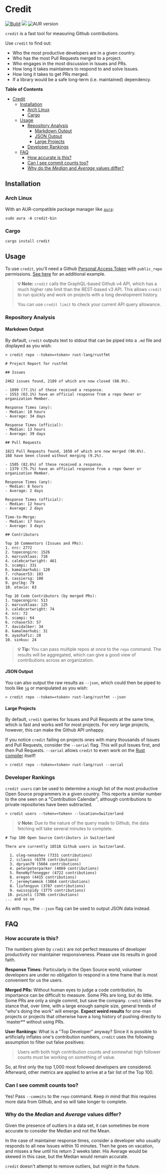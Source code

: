 # Credit

[![Build](https://github.com/fosskers/credit/workflows/Build/badge.svg)](https://github.com/fosskers/credit/actions)
[![](https://img.shields.io/crates/v/credit.svg)](https://crates.io/crates/credit)
![AUR version](https://img.shields.io/aur/version/credit-bin)

`credit` is a fast tool for measuring Github contributions.

Use `credit` to find out:

- Who the most productive developers are in a given country.
- Who has the most Pull Requests merged to a project.
- Who engages in the most discussion in Issues and PRs.
- How long it takes maintainers to respond to and solve Issues.
- How long it takes to get PRs merged.
- If a library would be a safe long-term (i.e. maintained) dependency.

<!-- markdown-toc start - Don't edit this section. Run M-x markdown-toc-refresh-toc -->
**Table of Contents**

- [Credit](#credit)
    - [Installation](#installation)
        - [Arch Linux](#arch-linux)
        - [Cargo](#cargo)
    - [Usage](#usage)
        - [Repository Analysis](#repository-analysis)
            - [Markdown Output](#markdown-output)
            - [JSON Output](#json-output)
            - [Large Projects](#large-projects)
        - [Developer Rankings](#developer-rankings)
    - [FAQ](#faq)
        - [How accurate is this?](#how-accurate-is-this)
        - [Can I see commit counts too?](#can-i-see-commit-counts-too)
        - [Why do the *Median* and *Average* values differ?](#why-do-the-median-and-average-values-differ)

<!-- markdown-toc end -->

## Installation

### Arch Linux

With an AUR-compatible package manager like
[`aura`](https://github.com/fosskers/aura):

```
sudo aura -A credit-bin
```

### Cargo

```
cargo install credit
```

## Usage

To use `credit`, you'll need a Github [Personal Access
Token](https://github.com/settings/tokens) with `public_repo` permissions. [See
here](https://github.com/fosskers/active#oauth) for an additional example.

> **💡 Note:** `credit` calls the GraphQL-based Github v4 API, which has a much
> higher rate limit than the REST-based v3 API. This allows `credit` to run
> quickly and work on projects with a long development history.
>
> You can use `credit limit` to check your current API query allowance.

### Repository Analysis

#### Markdown Output

By default, `credit` outputs text to stdout that can be piped into a `.md` file
and displayed as you wish:

```
> credit repo --token=<token> rust-lang/rustfmt

# Project Report for rustfmt

## Issues

2462 issues found, 2189 of which are now closed (88.9%).

- 1899 (77.1%) of these received a response.
- 1553 (63.1%) have an official response from a repo Owner or organization Member.

Response Times (any):
- Median: 10 hours
- Average: 34 days

Response Times (official):
- Median: 13 hours
- Average: 39 days

## Pull Requests

1821 Pull Requests found, 1650 of which are now merged (90.6%).
168 have been closed without merging (9.2%).

- 1505 (82.6%) of these received a response.
- 1379 (75.7%) have an official response from a repo Owner or organization Member.

Response Times (any):
- Median: 8 hours
- Average: 2 days

Response Times (official):
- Median: 12 hours
- Average: 2 days

Time-to-Merge:
- Median: 17 hours
- Average: 3 days

## Contributors

Top 10 Commentors (Issues and PRs):
1. nrc: 2772
2. topecongiro: 1526
3. marcusklaas: 718
4. calebcartwright: 461
5. scampi: 331
6. kamalmarhubi: 120
7. rchaser53: 103
8. cassiersg: 100
9. gnzlbg: 79
10. otavio: 63

Top 10 Code Contributors (by merged PRs):
1. topecongiro: 513
2. marcusklaas: 125
3. calebcartwright: 74
4. nrc: 72
5. scampi: 64
6. rchaser53: 57
7. davidalber: 34
8. kamalmarhubi: 31
9. ayazhafiz: 28
10. sinkuu: 24
```

> **💡 Tip:** You can pass multiple repos at once to the `repo` command. The
> results will be aggregated, which can give a good view of contributions across
> an organization.

#### JSON Output

You can also output the raw results as `--json`, which could then be piped to
tools like [`jq`](https://github.com/stedolan/jq) or manipulated as you wish:

```
> credit repo --token=<token> rust-lang/rustfmt --json
```

#### Large Projects

By default, `credit` queries for Issues and Pull Requests at the same time,
which is fast and works well for most projects. For *very* large projects,
however, this can make the Github API unhappy.

If you notice `credit` failing on projects ones with many thousands of Issues
and Pull Requests, consider the `--serial` flag. This will pull Issues first,
and then Pull Requests. `--serial` allows `credit` to even work on the [Rust
compiler](https://github.com/rust-lang/rust) itself!

```
> credit repo --token=<token> rust-lang/rust --serial
```

### Developer Rankings

`credit users` can be used to determine a rough list of the most productive Open
Source programmers in a given country. This reports a similar number to the one
seen on a "Contribution Calendar", although contributions to private
repositories have been subtracted.

```
> credit users --token=<token> --location=Switzerland
```

> **💡 Note:** Due to the nature of the query made to Github, the data fetching
> will take several minutes to complete.

```
# Top 100 Open Source Contributors in Switzerland

There are currently 18518 Github users in Switzerland.

  1. oleg-nenashev (7331 contributions)
  2. cclauss (6378 contributions)
  3. dpryan79 (5604 contributions)
  4. peterpeterparker (4869 contributions)
  5. ReneNyffenegger (4722 contributions)
  6. eregon (4415 contributions)
  7. jeremytammik (3864 contributions)
  8. liufengyun (3787 contributions)
  9. swissspidy (3775 contributions)
 10. pvizeli (3706 contributions)
... and so on
```

As with `repo`, the `--json` flag can be used to output JSON data instead.

## FAQ

### How accurate is this?

The numbers given by `credit` are not perfect measures of developer productivity
nor maintainer responsiveness. Please use its results in good faith.

**Response Times:** Particularly in the Open Source world, volunteer developers
are under no obligation to respond in a time frame that is most convenient for
us the users.

**Merged PRs:** Without human eyes to judge a code contribution, its importance
can be difficult to measure. Some PRs are long, but do little. Some PRs are only
a single commit, but save the company. `credit` takes the stance that, over
time, with a large enough sample size, general trends of "who's doing the work"
will emerge. **Expect weird results** for one-man projects or projects that
otherwise have a long history of pushing directly to `master** without using PRs.

**User Rankings:** What is a "Top Developer" anyway? Since it is possible to
artificially inflates one's contribution numbers, `credit` uses the following
assumption to filter out false positives:

> Users with both high contribution counts and somewhat high follower counts
> must be working on something of value.

So, at first only the top 1,000 most followed developers are considered.
Afterward, other metrics are applied to arrive at a fair list of the Top 100.

### Can I see commit counts too?

Yes! Pass `--commits` to the `repo` command. Keep in mind that this requires
more data from Github, and so will take longer to complete.

### Why do the *Median* and *Average* values differ?

Given the presence of outliers in a data set, it can sometimes be more accurate
to consider the Median and not the Mean.

In the case of maintainer response times, consider a developer who usually
responds to all new Issues within 10 minutes. Then he goes on vacation, and
misses a few until his return 2 weeks later. His Average would be skewed in this
case, but the Median would remain accurate.

`credit` doesn't attempt to remove outliers, but might in the future.
